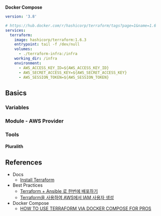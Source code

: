 
**Docker Compose**

```yaml
version: '3.8'

# https://hub.docker.com/r/hashicorp/terraform/tags?page=1&name=1.6
services:
  terraform:
    image: hashicorp/terraform:1.6.3
    entrypoint: tail -f /dev/null
    volumes:
      - ./terraform-infra:/infra
    working_dir: /infra
    environment:
      - AWS_ACCESS_KEY_ID=${AWS_ACCESS_KEY_ID}
      - AWS_SECRET_ACCESS_KEY=${AWS_SECRET_ACCESS_KEY}
      - AWS_SESSION_TOKEN=${AWS_SESSION_TOKEN}
```

## Basics

### Variables

### Module - AWS Provider

### Tools

#### Pluralith


## References


* Docs
	* [Install Terraform](https://developer.hashicorp.com/terraform/downloads)
* Best Practices
	* [Terraform + Ansible 로 한번에 배포하기](https://kevin-park.medium.com/terraform-ansible-%EB%A1%9C-%ED%95%9C%EB%B2%88%EC%97%90-%EB%B0%B0%ED%8F%AC%ED%95%98%EA%B8%B0-713f719a2433)
	* [Terraform을 사용하여 AWS에서 IAM 사용자 생성](https://ko.linux-console.net/?p=3405)
* Docker Compose
	* [HOW TO USE TERRAFORM VIA DOCKER COMPOSE FOR PROS](https://londonappdeveloper.com/how-to-use-terraform-via-docker-compose-for-professional-developers/ "Permanent Link: How to use Terraform via Docker Compose for Pros")